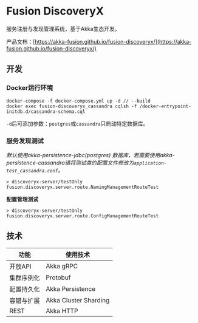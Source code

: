 # Fusion DiscoveryX

服务注册与发现管理系统，基于Akka生态开发。

产品文档：[https://akka-fusion.github.io/fusion-discoveryx/](https://akka-fusion.github.io/fusion-discoveryx/)

## 开发

### Docker运行环境

```shell script
docker-compose -f docker-compose.yml up -d // --build
docker exec fusion-discoveryx_cassandra cqlsh -f /docker-entrypoint-initdb.d/cassandra-schema.cql
```

`-d`后可添加参数：`postgres`或`cassandra`只启动特定数据库。

### 服务发现测试

*默认使用akka-persistence-jdbc(postgres) 数据库，若需要使用akka-persistence-cassandra请将测试类的配置文件修改为`application-test_cassandra.conf`。*

```sbtshell
> discoveryx-server/testOnly fusion.discoveryx.server.route.NamingManagementRouteTest
```

**配置管理测试**

```sbtshell
> discoveryx-server/testOnly fusion.discoveryx.server.route.ConfigManagementRouteTest
```

## 技术

| 功能       | 使用技术              |
| ---------- | --------------------- |
| 开放API    | Akka gRPC             |
| 集群序例化 | Protobuf              |
| 配置持久化 | Akka Persistence      |
| 容错与扩展 | Akka Cluster Sharding |
| REST       | Akka HTTP             |

